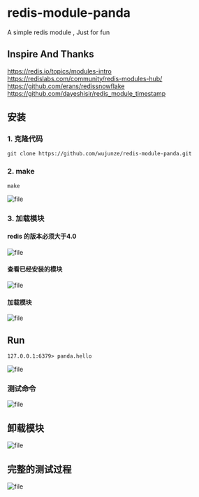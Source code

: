 # redis-module-panda
A simple redis module ,  Just for fun

## Inspire And Thanks

https://redis.io/topics/modules-intro
https://redislabs.com/community/redis-modules-hub/
https://github.com/erans/redissnowflake
https://github.com/dayeshisir/redis_module_timestamp

## 安装

### 1. 克隆代码
```shell
git clone https://github.com/wujunze/redis-module-panda.git
```

### 2. make

```shell
make
```
![file](https://lccdn.phphub.org/uploads/images/201808/02/4269/qRNCt1mHsv.png?imageView2/2/w/1240/h/0)

### 3. 加载模块
#### **redis 的版本必须大于4.0**
![file](https://lccdn.phphub.org/uploads/images/201808/02/4269/IdZcO3smEJ.png?imageView2/2/w/1240/h/0)



#### **查看已经安装的模块**

![file](https://lccdn.phphub.org/uploads/images/201808/02/4269/810F0VxWrb.png?imageView2/2/w/1240/h/0)

#### **加载模块**
![file](https://lccdn.phphub.org/uploads/images/201808/02/4269/b6KcPo9sNS.png?imageView2/2/w/1240/h/0)

## Run
```shell
127.0.0.1:6379> panda.hello
```
![file](https://lccdn.phphub.org/uploads/images/201808/02/4269/ixDzmdiwkB.png?imageView2/2/w/1240/h/0)

### 测试命令
![file](https://lccdn.phphub.org/uploads/images/201808/02/4269/BXwiAJl3YW.png?imageView2/2/w/1240/h/0)

## 卸载模块
![file](https://lccdn.phphub.org/uploads/images/201808/02/4269/G6RCOu56cc.png?imageView2/2/w/1240/h/0)


## 完整的测试过程
![file](https://lccdn.phphub.org/uploads/images/201808/02/4269/uQIBFfjlIG.png?imageView2/2/w/1240/h/0)




